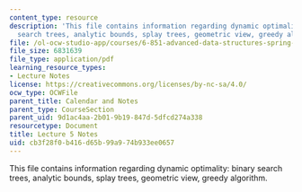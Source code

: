 ```yaml
---
content_type: resource
description: 'This file contains information regarding dynamic optimality: binary
  search trees, analytic bounds, splay trees, geometric view, greedy algorithm.'
file: /ol-ocw-studio-app/courses/6-851-advanced-data-structures-spring-2012/cb3f28f0b416d65b99a974b933ee0657_MIT6_851S12_Lec5.pdf
file_size: 6831639
file_type: application/pdf
learning_resource_types:
- Lecture Notes
license: https://creativecommons.org/licenses/by-nc-sa/4.0/
ocw_type: OCWFile
parent_title: Calendar and Notes
parent_type: CourseSection
parent_uid: 9d1ac4aa-2b01-9b19-847d-5dfcd274a338
resourcetype: Document
title: Lecture 5 Notes
uid: cb3f28f0-b416-d65b-99a9-74b933ee0657
---
```

This file contains information regarding dynamic optimality: binary search trees, analytic bounds, splay trees, geometric view, greedy algorithm.